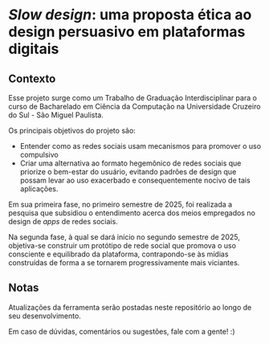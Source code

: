 # _Slow design_: uma proposta ética ao design persuasivo em plataformas digitais

## Contexto

Esse projeto surge como um Trabalho de Graduação Interdisciplinar para o curso de Bacharelado em Ciência da Computação na Universidade Cruzeiro do Sul - São Miguel Paulista. 

Os principais objetivos do projeto são:

- Entender como as redes sociais usam mecanismos para promover o uso compulsivo 
- Criar uma alternativa ao formato hegemônico de redes sociais que priorize o bem-estar do usuário, evitando padrões de design que possam levar ao uso exacerbado e consequentemente nocivo de tais aplicações.

Em sua primeira fase, no primeiro semestre de 2025, foi realizada a pesquisa que subsidiou o entendimento acerca dos meios empregados no design de _apps_ de redes sociais. 

Na segunda fase, à qual se dará início no segundo semestre de 2025, objetiva-se construir um protótipo de rede social que promova o uso consciente e equilibrado da plataforma, contrapondo-se às mídias construídas de forma a se tornarem progressivamente mais viciantes.

## Notas

Atualizações da ferramenta serão postadas neste repositório ao longo de seu desenvolvimento. 

Em caso de dúvidas, comentários ou sugestões, fale com a gente! :)
